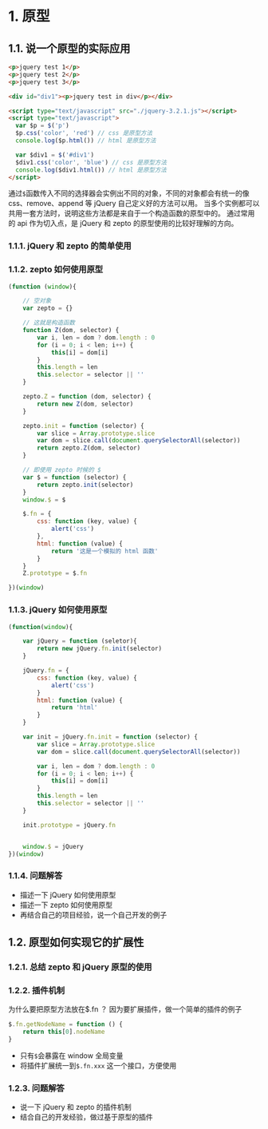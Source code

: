 # 1. 原型

## 1.1. 说一个原型的实际应用

```html
<p>jquery test 1</p>
<p>jquery test 2</p>
<p>jquery test 3</p>

<div id="div1"><p>jquery test in div</p></div>

<script type="text/javascript" src="./jquery-3.2.1.js"></script>
<script type="text/javascript">
  var $p = $('p')
  $p.css('color', 'red') // css 是原型方法
  console.log($p.html()) // html 是原型方法

  var $div1 = $('#div1')
  $div1.css('color', 'blue') // css 是原型方法
  console.log($div1.html()) // html 是原型方法
</script>
```

通过`$`函数传入不同的选择器会实例出不同的对象，不同的对象都会有统一的像 css、remove、append 等 jQuery 自己定义好的方法可以用。
当多个实例都可以共用一套方法时，说明这些方法都是来自于一个构造函数的原型中的。
通过常用的 api 作为切入点，是 jQuery 和 zepto 的原型使用的比较好理解的方向。

### 1.1.1. jQuery 和 zepto 的简单使用

### 1.1.2. zepto 如何使用原型

```JavaScript
(function (window){

    // 空对象
    var zepto = {}

    // 这就是构造函数
    function Z(dom, selector) {
        var i, len = dom ? dom.length : 0
        for (i = 0; i < len; i++) {
            this[i] = dom[i]
        }
        this.length = len
        this.selector = selector || ''
    }

    zepto.Z = function (dom, selector) {
        return new Z(dom, selector)
    }

    zepto.init = function (selector) {
        var slice = Array.prototype.slice
        var dom = slice.call(document.querySelectorAll(selector))
        return zepto.Z(dom, selector)
    }

    // 即使用 zepto 时候的 $
    var $ = function (selector) {
        return zepto.init(selector)
    }
    window.$ = $

    $.fn = {
        css: function (key, value) {
            alert('css')
        },
        html: function (value) {
            return '这是一个模拟的 html 函数'
        }
    }
    Z.prototype = $.fn

})(window)
```

### 1.1.3. jQuery 如何使用原型

```JavaScript
(function(window){

    var jQuery = function (seletor){
        return new jQuery.fn.init(selector)
    }

    jQuery.fn = {
        css: function (key, value) {
            alert('css')
        }
        html: function (value) {
            return 'html'
        }
    }

    var init = jQuery.fn.init = function (selector) {
        var slice = Array.prototype.slice
        var dom = slice.call(document.querySelectorAll(selector))

        var i, len = dom ? dom.length : 0
        for (i = 0; i < len; i++) {
            this[i] = dom[i]
        }
        this.length = len
        this.selector = selector || ''
    }

    init.prototype = jQuery.fn


    window.$ = jQuery
})(window)
```

### 1.1.4. 问题解答

- 描述一下 jQuery 如何使用原型
- 描述一下 zepto 如何使用原型
- 再结合自己的项目经验，说一个自己开发的例子

## 1.2. 原型如何实现它的扩展性

### 1.2.1. 总结 zepto 和 jQuery 原型的使用

### 1.2.2. 插件机制

为什么要把原型方法放在\$.fn ？
因为要扩展插件，做一个简单的插件的例子

```JavaScript
$.fn.getNodeName = function () {
    return this[0].nodeName
}
```

- 只有`$`会暴露在 window 全局变量
- 将插件扩展统一到`$.fn.xxx` 这一个接口，方便使用

### 1.2.3. 问题解答

- 说一下 jQuery 和 zepto 的插件机制
- 结合自己的开发经验，做过基于原型的插件
